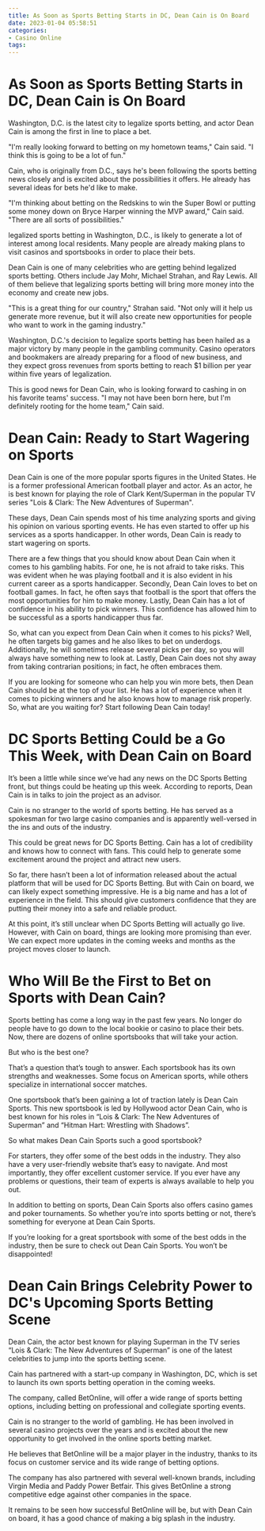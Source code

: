 ```yaml
---
title: As Soon as Sports Betting Starts in DC, Dean Cain is On Board
date: 2023-01-04 05:58:51
categories:
- Casino Online
tags:
---
```



#  As Soon as Sports Betting Starts in DC, Dean Cain is On Board

Washington, D.C. is the latest city to legalize sports betting, and actor Dean Cain is among the first in line to place a bet.

"I'm really looking forward to betting on my hometown teams," Cain said. "I think this is going to be a lot of fun."

Cain, who is originally from D.C., says he's been following the sports betting news closely and is excited about the possibilities it offers. He already has several ideas for bets he'd like to make.

"I'm thinking about betting on the Redskins to win the Super Bowl or putting some money down on Bryce Harper winning the MVP award," Cain said. "There are all sorts of possibilities."

 legalized sports betting in Washington, D.C., is likely to generate a lot of interest among local residents. Many people are already making plans to visit casinos and sportsbooks in order to place their bets.

Dean Cain is one of many celebrities who are getting behind legalized sports betting. Others include Jay Mohr, Michael Strahan, and Ray Lewis. All of them believe that legalizing sports betting will bring more money into the economy and create new jobs.

"This is a great thing for our country," Strahan said. "Not only will it help us generate more revenue, but it will also create new opportunities for people who want to work in the gaming industry."



Washington, D.C.'s decision to legalize sports betting has been hailed as a major victory by many people in the gambling community. Casino operators and bookmakers are already preparing for a flood of new business, and they expect gross revenues from sports betting to reach $1 billion per year within five years of legalization.

This is good news for Dean Cain, who is looking forward to cashing in on his favorite teams' success. "I may not have been born here, but I'm definitely rooting for the home team," Cain said.

#  Dean Cain: Ready to Start Wagering on Sports

Dean Cain is one of the more popular sports figures in the United States. He is a former professional American football player and actor. As an actor, he is best known for playing the role of Clark Kent/Superman in the popular TV series "Lois & Clark: The New Adventures of Superman".

These days, Dean Cain spends most of his time analyzing sports and giving his opinion on various sporting events. He has even started to offer up his services as a sports handicapper. In other words, Dean Cain is ready to start wagering on sports.

There are a few things that you should know about Dean Cain when it comes to his gambling habits. For one, he is not afraid to take risks. This was evident when he was playing football and it is also evident in his current career as a sports handicapper. Secondly, Dean Cain loves to bet on football games. In fact, he often says that football is the sport that offers the most opportunities for him to make money. Lastly, Dean Cain has a lot of confidence in his ability to pick winners. This confidence has allowed him to be successful as a sports handicapper thus far.

So, what can you expect from Dean Cain when it comes to his picks? Well, he often targets big games and he also likes to bet on underdogs. Additionally, he will sometimes release several picks per day, so you will always have something new to look at. Lastly, Dean Cain does not shy away from taking contrarian positions; in fact, he often embraces them.

If you are looking for someone who can help you win more bets, then Dean Cain should be at the top of your list. He has a lot of experience when it comes to picking winners and he also knows how to manage risk properly. So, what are you waiting for? Start following Dean Cain today!

#  DC Sports Betting Could be a Go This Week, with Dean Cain on Board

It’s been a little while since we’ve had any news on the DC Sports Betting front, but things could be heating up this week. According to reports, Dean Cain is in talks to join the project as an advisor.

Cain is no stranger to the world of sports betting. He has served as a spokesman for two large casino companies and is apparently well-versed in the ins and outs of the industry.

This could be great news for DC Sports Betting. Cain has a lot of credibility and knows how to connect with fans. This could help to generate some excitement around the project and attract new users.

So far, there hasn’t been a lot of information released about the actual platform that will be used for DC Sports Betting. But with Cain on board, we can likely expect something impressive. He is a big name and has a lot of experience in the field. This should give customers confidence that they are putting their money into a safe and reliable product.

At this point, it’s still unclear when DC Sports Betting will actually go live. However, with Cain on board, things are looking more promising than ever. We can expect more updates in the coming weeks and months as the project moves closer to launch.

#  Who Will Be the First to Bet on Sports with Dean Cain?

Sports betting has come a long way in the past few years. No longer do people have to go down to the local bookie or casino to place their bets. Now, there are dozens of online sportsbooks that will take your action.

But who is the best one?

That’s a question that’s tough to answer. Each sportsbook has its own strengths and weaknesses. Some focus on American sports, while others specialize in international soccer matches.

One sportsbook that’s been gaining a lot of traction lately is Dean Cain Sports. This new sportsbook is led by Hollywood actor Dean Cain, who is best known for his roles in “Lois & Clark: The New Adventures of Superman” and “Hitman Hart: Wrestling with Shadows”.

So what makes Dean Cain Sports such a good sportsbook?

For starters, they offer some of the best odds in the industry. They also have a very user-friendly website that’s easy to navigate. And most importantly, they offer excellent customer service. If you ever have any problems or questions, their team of experts is always available to help you out.

In addition to betting on sports, Dean Cain Sports also offers casino games and poker tournaments. So whether you’re into sports betting or not, there’s something for everyone at Dean Cain Sports.

If you’re looking for a great sportsbook with some of the best odds in the industry, then be sure to check out Dean Cain Sports. You won’t be disappointed!

#  Dean Cain Brings Celebrity Power to DC's Upcoming Sports Betting Scene

Dean Cain, the actor best known for playing Superman in the TV series “Lois & Clark: The New Adventures of Superman” is one of the latest celebrities to jump into the sports betting scene.

Cain has partnered with a start-up company in Washington, DC, which is set to launch its own sports betting operation in the coming weeks.

The company, called BetOnline, will offer a wide range of sports betting options, including betting on professional and collegiate sporting events.

Cain is no stranger to the world of gambling. He has been involved in several casino projects over the years and is excited about the new opportunity to get involved in the online sports betting market.

He believes that BetOnline will be a major player in the industry, thanks to its focus on customer service and its wide range of betting options.

The company has also partnered with several well-known brands, including Virgin Media and Paddy Power Betfair. This gives BetOnline a strong competitive edge against other companies in the space.

It remains to be seen how successful BetOnline will be, but with Dean Cain on board, it has a good chance of making a big splash in the industry.